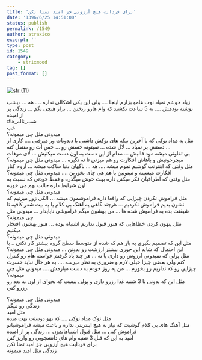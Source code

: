 ```yaml
---
title: 'برای فردایت هیچ آرزویی جز امید تمنا نکن'
date: '1396/6/25 14:51:00'
status: publish
permalink: /1549
author: straxico
excerpt: ''
type: post
id: 1549
category:
    - strixmood
tag: []
post_format: []
---
```

[![str (11)](../../uploads/2015/08/str-11.jpg)](http://localhost/wp-content/uploads/2015/08/str-11.jpg)

زیاد خوشم نمیاد نوت هامو بزارم اینجا …. ولی این یکی اشکالی نداره .. . هه … دیشب نوشته بودمش …. به 5 ساعت نکشید که وام هارو ریختن … بزار هیچی نگم … زندگی پر از امیده  
\#شب\_ناله\_ها  
خب  
میدونی مثل چی میمونه؟  
مثل یه مداد نوکی که با آخرین تیکه های نوکش داشتی با دندونات ور میرفتی …. کاری از دستش بر نمیاد … لال شده … نمیتونه حسش رو … حس ات رو منتقل کنه …  
بی تفاوتی میشه مود قالبش … مدام از این دست به اون دست میکنیش … لای موهات میچرخونیش و باهاش افکارت رو هم میزنی تا ته نگیره … میدونی مثل چی میمونه؟  
مثل وقتی که اینترنت گوشیم تموم میشه …. هه … ناگهان دنیا ساکت میشه … آروم کنار افکارت میشینه و میتونین با هم هی چای بخورین …. میدونی مثل چی میمونه؟  
مثل وقتی که اطرافیان فکر میکنن داره بهت خوش میگذره و فقط خودتی که نسبت به اون شرایط داره حالت بهم می خوره  
میدونی مثل چی میمونه؟  
مثل فراموش نکردن چیزایی که واقعا داره فراموشمون میشه … الکی زور میزنیم که نشون بدیم فراموش نکردیم … هرچند گاهی یه آهنگ بی کلام یا یه بیت شعر کافیه تا شیفتت بده به فراموش شده ها … من بهشون میگم فراموشی ناپایدار … میدونی مثل چی میمونه؟  
مثل پنهون کردن خطاهایی که هنوز قبول نداریم اشتباه بوده … هنوز بهشون افتخار میکنیم  
میدونی مثل چی میمونه؟  
مثل این که تصمیم بگیری یه بار هم که شده از متوسط سطح گروه بیشتر کار نکنی .. با این احتمال که شاید این جوری بیشتر ارزشت رو بدونن … میدونی مثل چی میمونه؟  
مثل پولی که نمیدونی آرزوش رو داری یا نه … هر چند یاد گرفتم خواسته هام رو کنترل کنم ولی بعضی چیزا خیلی لازم و ضروری به نظر میرسه …. به هر حال نباید حسرت چیزایی رو که نداریم رو بخورم … من یه روز خودم به دست میارمش …. میدونی مثل چی میمونه؟  
مثل این که بدونی تا 3 شنبه غذا رزرو داری و پولی نیست که بخوای از اون به بعد رو رزرو کنی.

میدونی مثل چی میمونه؟  
زندگی رو میگم  
مثل امید  
مثل نوک مداد نوکی …. که یهو دوستت بهت میده  
مثل آهنگ های بی کلام گوشیت که نیاز به هیچ اینترنتی نداره و باعث میشه فراموشیاتو فراموش کنی … مثل قبول اشتباهاتمون … زندگی پر از امیده  
امید به این که قبل 3 شنبه وام های دانشجویی رو واریز کنن  
برای فردایت هیچ آرزویی جز امید تمنا نکن  
زندگی مثل امید میمونه